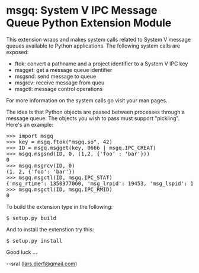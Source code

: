 msgq: System V IPC Message Queue Python Extension Module
========================================================

This extension wraps and makes system calls related to System V message queues
available to Python applications. The following system calls are exposed:

- ftok: convert a pathname and a project identifier to a System V IPC key
- msgget: get a message queue identifier
- msgsnd: send message to queue
- msgrcv: receive message from queu
- msgctl: message control operations

For more information on the system calls go visit your man pages.

The idea is that Python objects are passed between processes through a message
queue. The objects you wish to pass must support "pickling". Here's an example:
<pre>
>>> import msgq
>>> key = msgq.ftok("msgq.so", 42)
>>> ID = msgq.msgget(key, 0666 | msgq.IPC_CREAT)
>>> msgq.msgsnd(ID, 0, (1,2, {'foo' : 'bar'}))
0
>>> msgq.msgrcv(ID, 0)
(1, 2, {'foo': 'bar'})
>>> msgq.msgctl(ID, msgq.IPC_STAT)
{'msg_rtime': 1350377060, 'msg_lrpid': 19453, 'msg_lspid': 19453, 'msg_ctime': 1350377056, 'msg_qbytes': 16384, 'msg_perm': {'uid': 1000, 'cgid': 100, 'gid': 100, 'mode': 438, 'cuid': 1000, '__key': 704726339, '__seq': 56}, 'msg_qnum': 0, 'msg_stime': 1350377056}
>>> msgq.msgctl(ID, msgq.IPC_RMID)
0
</pre>

To build the extension type in the following:  
<pre>
$ setup.py build
</pre>
And to install the extenstion try this:  
<pre>
$ setup.py install
</pre>

Good luck ...

--sral (lars.djerf@gmail.com)
